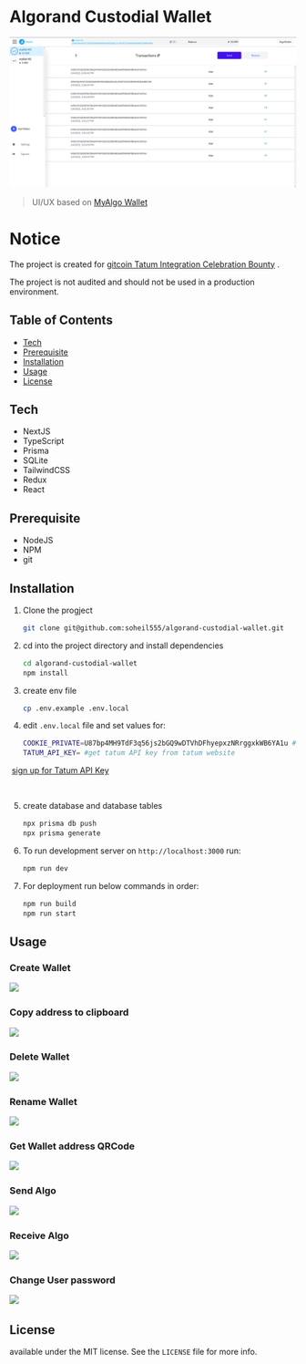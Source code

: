 # Algorand Custodial Wallet



![](images/dashboard.png)

> UI/UX based on  [MyAlgo  Wallet](https://wallet.myalgo.com/)
>



# Notice

The project is created for  [gitcoin Tatum Integration Celebration Bounty](https://gitcoin.co/issue/algorandfoundation/grow-algorand/122/100027180#) .

The project is not audited and should not be used in a production environment.





## Table of Contents
- [Tech](#tech)
- [Prerequisite](#prerequisite)
- [Installation](#installation)
- [Usage](#usage)
- [License](#license)



## Tech

- NextJS
- TypeScript
- Prisma
- SQLite
- TailwindCSS
- Redux
- React



## Prerequisite

- NodeJS
- NPM
- git



## Installation

1. Clone the progject

   ```sh
   git clone git@github.com:soheil555/algorand-custodial-wallet.git
   ```

2. cd into the project directory and install dependencies

   ```sh
   cd algorand-custodial-wallet
   npm install
   ```

3. create env file

   ```sh
   cp .env.example .env.local
   ```

 4. edit `.env.local` file and set values for:

    ```sh
    COOKIE_PRIVATE=U87bp4MH9TdF3q56js2bGQ9wDTVhDFhyepxzNRrggxkWB6YA1u #just use a random string. for user session encryption
    TATUM_API_KEY= #get tatum API key from tatum website
    ```

​		 [sign up for Tatum API Key](https://dashboard.tatum.io/sign-up)

​	

 5. create database and database tables

    ```sh
    npx prisma db push
    npx prisma generate
    ```

       

 6. To run development server on `http://localhost:3000` run:

       ```sh
       npm run dev
       ```

 7. For deployment run below commands in order:

       ```sh
       npm run build
       npm run start
       ```

   

## Usage



### Create Wallet

![](https://s10.gifyu.com/images/create_wallet.gif)




### Copy address to clipboard

![](https://s10.gifyu.com/images/copy_address.gif)




### Delete Wallet

![](https://s10.gifyu.com/images/remove_wallet.gif)





### Rename Wallet

![](https://s10.gifyu.com/images/rename_wallet.gif)



### Get Wallet address QRCode

![](https://s10.gifyu.com/images/address_qrcode.gif)



### Send Algo

![](https://s10.gifyu.com/images/send_algo.gif)





### Receive Algo

![](https://s10.gifyu.com/images/receive_algo.gif)





### Change User password

![](https://s10.gifyu.com/images/change_password.gif)





## License

available under the MIT license. See the `LICENSE` file for more info.



